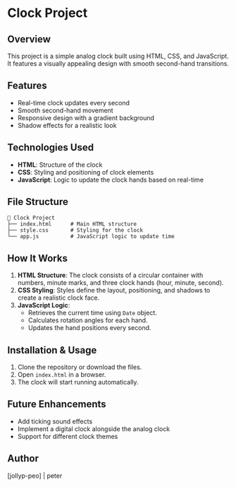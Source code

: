 # Clock Project

## Overview
This project is a simple analog clock built using HTML, CSS, and JavaScript. It features a visually appealing design with smooth second-hand transitions.

## Features
- Real-time clock updates every second
- Smooth second-hand movement
- Responsive design with a gradient background
- Shadow effects for a realistic look

## Technologies Used
- **HTML**: Structure of the clock
- **CSS**: Styling and positioning of clock elements
- **JavaScript**: Logic to update the clock hands based on real-time

## File Structure
```
📂 Clock Project
├── index.html      # Main HTML structure
├── style.css       # Styling for the clock
└── app.js          # JavaScript logic to update time
```

## How It Works
1. **HTML Structure**: The clock consists of a circular container with numbers, minute marks, and three clock hands (hour, minute, second).
2. **CSS Styling**: Styles define the layout, positioning, and shadows to create a realistic clock face.
3. **JavaScript Logic**:
   - Retrieves the current time using `Date` object.
   - Calculates rotation angles for each hand.
   - Updates the hand positions every second.

## Installation & Usage
1. Clone the repository or download the files.
2. Open `index.html` in a browser.
3. The clock will start running automatically.

## Future Enhancements
- Add ticking sound effects
- Implement a digital clock alongside the analog clock
- Support for different clock themes

## Author
[jollyp-peo] | peter

